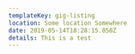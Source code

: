 ```yaml
---
templateKey: gig-listing
location: Some location Somewhere
date: 2019-05-14T18:28:15.050Z
details: This is a test
---
```


